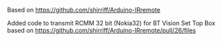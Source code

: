 Based on https://github.com/shirriff/Arduino-IRremote

Added code to transmit RCMM 32 bit (Nokia32) for BT Vision Set Top Box based on https://github.com/shirriff/Arduino-IRremote/pull/26/files

